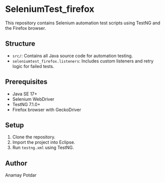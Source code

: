 # SeleniumTest_firefox

This repository contains Selenium automation test scripts using TestNG and the Firefox browser. 

## Structure
- `src/`: Contains all Java source code for automation testing.
- `seleniumtest_firefox.listeners`: Includes custom listeners and retry logic for failed tests.

## Prerequisites
- Java SE 17+
- Selenium WebDriver
- TestNG 7.1.0+
- Firefox browser with GeckoDriver

## Setup
1. Clone the repository.
2. Import the project into Eclipse.
3. Run `testng.xml` using TestNG.

## Author
Anamay Potdar
